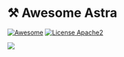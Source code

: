 # ⚒️ Awesome Astra

[![Awesome](https://awesome.re/badge-flat.svg)](https://awesome.re)
[![License Apache2](https://img.shields.io/hexpm/l/plug.svg)](http://www.apache.org/licenses/LICENSE-2.0)

<a href="https://github.com/datastaxdevs/awesome-astra/wiki">
 <img src="https://dabuttonfactory.com/button.png?t=Visit the WIKI&f=Roboto-Bold&ts=16&tc=fff&hp=15&vp=10&c=8&bgt=unicolored&bgc=043a5f&shs=1&shc=444&sho=s" />
</a>




